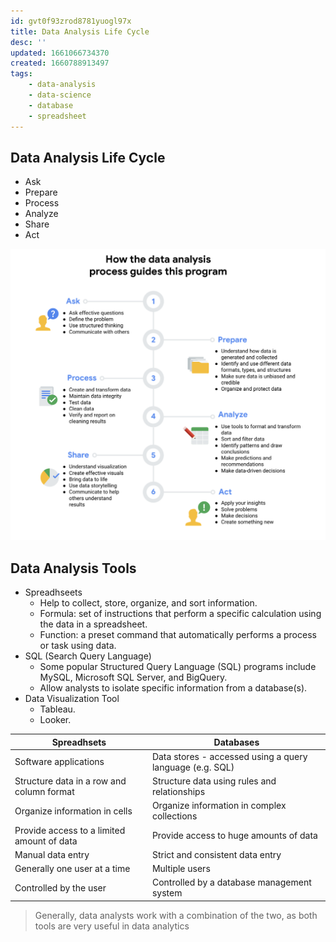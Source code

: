 ```yaml
---
id: gvt0f93zrod8781yuogl97x
title: Data Analysis Life Cycle
desc: ''
updated: 1661066734370
created: 1660788913497
tags:
    - data-analysis
    - data-science
    - database
    - spreadsheet
---
```


## Data Analysis Life Cycle

- Ask
- Prepare
- Process
- Analyze
- Share
- Act

![](/assets/images/2022-08-17-19-18-25.png)

## Data Analysis Tools

- Spreadhseets
    - Help to collect, store, organize, and sort information.
    - Formula: set of instructions that perform a specific calculation using the data in a spreadsheet.
    - Function: a preset command that automatically performs a process or task using data.
- SQL (Search Query Language)
    - Some popular Structured Query Language (SQL) programs include MySQL, Microsoft SQL Server, and BigQuery.
    - Allow analysts to isolate specific information from a database(s).
- Data Visualization Tool
    - Tableau.
    - Looker.

|Spreadhsets|Databases|
|---|---|
Software applications | Data stores - accessed using a query language (e.g. SQL)
Structure data in a row and column format | Structure data using rules and relationships
Organize information in cells | Organize information in complex collections
Provide access to a limited amount of data | Provide access to huge amounts of data
Manual data entry | Strict and consistent data entry
Generally one user at a time | Multiple users
Controlled by the user  | Controlled by a database management system

>  Generally, data analysts work with a combination of the two, as both tools are very useful in data analytics